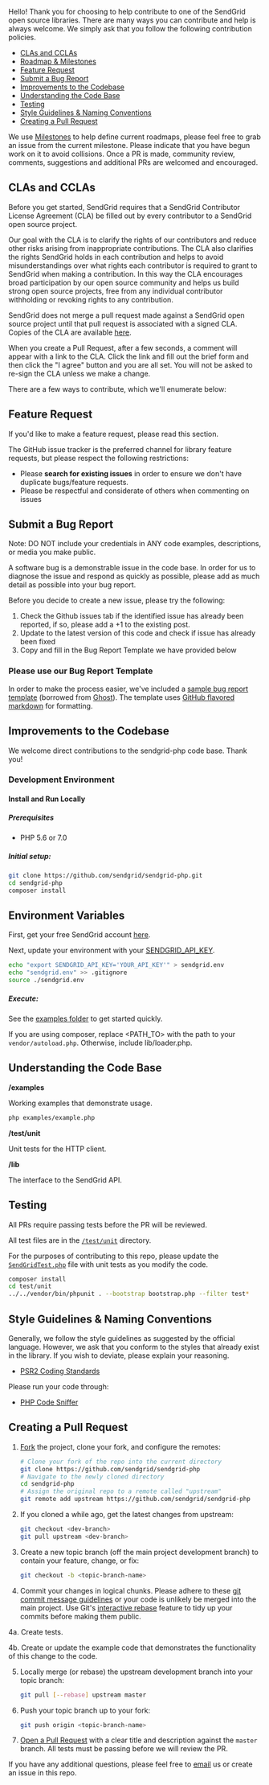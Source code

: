 Hello! Thank you for choosing to help contribute to one of the SendGrid open source libraries. There are many ways you can contribute and help is always welcome.  We simply ask that you follow the following contribution policies.

- [CLAs and CCLAs](#cla)
- [Roadmap & Milestones](#roadmap)
- [Feature Request](#feature-request)
- [Submit a Bug Report](#submit-a-bug-report)
- [Improvements to the Codebase](#improvements-to-the-codebase)
- [Understanding the Code Base](#understanding-the-codebase)
- [Testing](#testing)
- [Style Guidelines & Naming Conventions](#style-guidelines-and-naming-conventions)
- [Creating a Pull Request](#creating-a-pull-request)

<a name="roadmap"></a>
We use [Milestones](https://github.com/sendgrid/sendgrid-php/milestones) to help define current roadmaps, please feel free to grab an issue from the current milestone. Please indicate that you have begun work on it to avoid collisions. Once a PR is made, community review, comments, suggestions and additional PRs are welcomed and encouraged.

<a name="cla"></a>
## CLAs and CCLAs

Before you get started, SendGrid requires that a SendGrid Contributor License Agreement (CLA) be filled out by every contributor to a SendGrid open source project.

Our goal with the CLA is to clarify the rights of our contributors and reduce other risks arising from inappropriate contributions.  The CLA also clarifies the rights SendGrid holds in each contribution and helps to avoid misunderstandings over what rights each contributor is required to grant to SendGrid when making a contribution.  In this way the CLA encourages broad participation by our open source community and helps us build strong open source projects, free from any individual contributor withholding or revoking rights to any contribution.

SendGrid does not merge a pull request made against a SendGrid open source project until that pull request is associated with a signed CLA. Copies of the CLA are available [here](https://gist.github.com/SendGridDX/98b42c0a5d500058357b80278fde3be8#file-sendgrid_cla).

When you create a Pull Request, after a few seconds, a comment will appear with a link to the CLA. Click the link and fill out the brief form and then click the "I agree" button and you are all set. You will not be asked to re-sign the CLA unless we make a change.

There are a few ways to contribute, which we'll enumerate below:

<a name="feature-request"></a>
## Feature Request

If you'd like to make a feature request, please read this section.

The GitHub issue tracker is the preferred channel for library feature requests, but please respect the following restrictions:

- Please **search for existing issues** in order to ensure we don't have duplicate bugs/feature requests.
- Please be respectful and considerate of others when commenting on issues

<a name="submit-a-bug-report"></a>
## Submit a Bug Report

Note: DO NOT include your credentials in ANY code examples, descriptions, or media you make public.

A software bug is a demonstrable issue in the code base. In order for us to diagnose the issue and respond as quickly as possible, please add as much detail as possible into your bug report.

Before you decide to create a new issue, please try the following:

1. Check the Github issues tab if the identified issue has already been reported, if so, please add a +1 to the existing post.
2. Update to the latest version of this code and check if issue has already been fixed
3. Copy and fill in the Bug Report Template we have provided below

### Please use our Bug Report Template

In order to make the process easier, we've included a [sample bug report template](https://github.com/sendgrid/sendgrid-php/blob/master/.github/ISSUE_TEMPLATE) (borrowed from [Ghost](https://github.com/TryGhost/Ghost/)). The template uses [GitHub flavored markdown](https://help.github.com/articles/github-flavored-markdown/) for formatting.

<a name="improvements-to-the-codebase"></a>
## Improvements to the Codebase

We welcome direct contributions to the sendgrid-php code base. Thank you!

### Development Environment ###

#### Install and Run Locally ####

##### Prerequisites #####

- PHP 5.6 or 7.0

##### Initial setup: #####

```bash
git clone https://github.com/sendgrid/sendgrid-php.git
cd sendgrid-php
composer install
```

## Environment Variables

First, get your free SendGrid account [here](https://sendgrid.com/free?source=sendgrid-php).

Next, update your environment with your [SENDGRID_API_KEY](https://app.sendgrid.com/settings/api_keys).

```bash
echo "export SENDGRID_API_KEY='YOUR_API_KEY'" > sendgrid.env
echo "sendgrid.env" >> .gitignore
source ./sendgrid.env
```

##### Execute: #####

See the [examples folder](https://github.com/sendgrid/sendgrid-php/tree/master/examples) to get started quickly.

If you are using composer, replace <PATH_TO> with the path to your `vendor/autoload.php`. Otherwise, include lib/loader.php.

<a name="understanding-the-codebase"></a>
## Understanding the Code Base

**/examples**

Working examples that demonstrate usage.

```bash
php examples/example.php
```

**/test/unit**

Unit tests for the HTTP client.

**/lib**

The interface to the SendGrid API.

<a name="testing"></a>
## Testing

All PRs require passing tests before the PR will be reviewed.

All test files are in the [`/test/unit`](https://github.com/sendgrid/sendgrid-php/tree/master/test/unit) directory.

For the purposes of contributing to this repo, please update the [`SendGridTest.php`](https://github.com/sendgrid/sendgrid-php/tree/master/test/unit/SendGridTest.php) file with unit tests as you modify the code.

```bash
composer install
cd test/unit
../../vendor/bin/phpunit . --bootstrap bootstrap.php --filter test*
```

<a name="style-guidelines-and-naming-conventions"></a>
## Style Guidelines & Naming Conventions

Generally, we follow the style guidelines as suggested by the official language. However, we ask that you conform to the styles that already exist in the library. If you wish to deviate, please explain your reasoning.

- [PSR2 Coding Standards](http://www.php-fig.org/psr/psr-2/)

Please run your code through:

- [PHP Code Sniffer](https://github.com/squizlabs/PHP_CodeSniffer)

## Creating a Pull Request<a name="creating_a_pull_request"></a>

1. [Fork](https://help.github.com/fork-a-repo/) the project, clone your fork,
   and configure the remotes:

   ```bash
   # Clone your fork of the repo into the current directory
   git clone https://github.com/sendgrid/sendgrid-php
   # Navigate to the newly cloned directory
   cd sendgrid-php
   # Assign the original repo to a remote called "upstream"
   git remote add upstream https://github.com/sendgrid/sendgrid-php
   ```

2. If you cloned a while ago, get the latest changes from upstream:

   ```bash
   git checkout <dev-branch>
   git pull upstream <dev-branch>
   ```

3. Create a new topic branch (off the main project development branch) to
   contain your feature, change, or fix:

   ```bash
   git checkout -b <topic-branch-name>
   ```

4. Commit your changes in logical chunks. Please adhere to these [git commit
   message guidelines](http://tbaggery.com/2008/04/19/a-note-about-git-commit-messages.html)
   or your code is unlikely be merged into the main project. Use Git's
   [interactive rebase](https://help.github.com/articles/interactive-rebase)
   feature to tidy up your commits before making them public.

4a. Create tests.

4b. Create or update the example code that demonstrates the functionality of this change to the code.

5. Locally merge (or rebase) the upstream development branch into your topic branch:

   ```bash
   git pull [--rebase] upstream master
   ```

6. Push your topic branch up to your fork:

   ```bash
   git push origin <topic-branch-name>
   ```

7. [Open a Pull Request](https://help.github.com/articles/using-pull-requests/)
	with a clear title and description against the `master` branch. All tests must be passing before we will review the PR.

If you have any additional questions, please feel free to [email](mailto:dx@sendgrid.com) us or create an issue in this repo.
